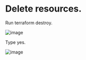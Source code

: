 # Delete resources.

Run terraform destroy.

![image](https://user-images.githubusercontent.com/80820244/236620195-b8811a0f-665f-4ce7-9f00-28a146daf94f.png)

Type yes.

![image](https://user-images.githubusercontent.com/80820244/236620204-7869fd4f-956d-41e1-92ea-c775521784fc.png)

